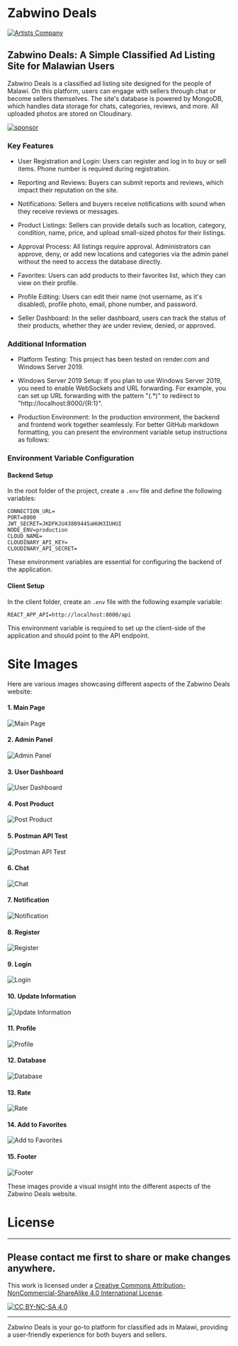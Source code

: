 # Zabwino Deals

[![Artists Company](https://raw.githubusercontent.com/creosB/presentation/main/background.png)](https://artistscompany.net/)

## Zabwino Deals: A Simple Classified Ad Listing Site for Malawian Users

Zabwino Deals is a classified ad listing site designed for the people of Malawi. On this platform, users can engage with sellers through chat or become sellers themselves. The site's database is powered by MongoDB, which handles data storage for chats, categories, reviews, and more. All uploaded photos are stored on Cloudinary.

[![sponsor](https://www.buymeacoffee.com/assets/img/custom_images/orange_img.png)](https://www.buymeacoffee.com/creos)

### Key Features

- User Registration and Login: Users can register and log in to buy or sell items. Phone number is required during registration.

- Reporting and Reviews: Buyers can submit reports and reviews, which impact their reputation on the site.

- Notifications: Sellers and buyers receive notifications with sound when they receive reviews or messages.

- Product Listings: Sellers can provide details such as location, category, condition, name, price, and upload small-sized photos for their listings.

- Approval Process: All listings require approval. Administrators can approve, deny, or add new locations and categories via the admin panel without the need to access the database directly.

- Favorites: Users can add products to their favorites list, which they can view on their profile.

- Profile Editing: Users can edit their name (not username, as it's disabled), profile photo, email, phone number, and password.

- Seller Dashboard: In the seller dashboard, users can track the status of their products, whether they are under review, denied, or approved.

### Additional Information

- Platform Testing: This project has been tested on render.com and Windows Server 2019.

- Windows Server 2019 Setup: If you plan to use Windows Server 2019, you need to enable WebSockets and URL forwarding. For example, you can set up URL forwarding with the pattern "(.*)" to redirect to "http://localhost:8000/{R:1}".

- Production Environment: In the production environment, the backend and frontend work together seamlessly.
For better GitHub markdown formatting, you can present the environment variable setup instructions as follows:

### Environment Variable Configuration

#### Backend Setup

In the root folder of the project, create a `.env` file and define the following variables:

```env
CONNECTION_URL=
PORT=8000
JWT_SECRET=JKDFKJU43809445aHUH3IUHUI
NODE_ENV=production
CLOUD_NAME=
CLOUDINARY_API_KEY=
CLOUDINARY_API_SECRET=
```

These environment variables are essential for configuring the backend of the application.

#### Client Setup

In the client folder, create an `.env` file with the following example variable:

```env
REACT_APP_API=http://localhost:8000/api
```

This environment variable is required to set up the client-side of the application and should point to the API endpoint.

# Site Images

Here are various images showcasing different aspects of the Zabwino Deals website:

#### 1. Main Page
![Main Page](https://raw.githubusercontent.com/creosB/zabwino/main/images/mainpage.png?token=GHSAT0AAAAAACI7BZS2O6J5GKCBK5OH3JOQZJNPSIQ)

#### 2. Admin Panel
![Admin Panel](https://raw.githubusercontent.com/creosB/zabwino/main/images/admin%20panel.png?token=GHSAT0AAAAAACI7BZS2WRRPG3HUKVWCD5DWZJNPQ3Q)

#### 3. User Dashboard
![User Dashboard](https://raw.githubusercontent.com/creosB/zabwino/main/images/user%20dashboard.png?token=GHSAT0AAAAAACI7BZS2JIEK752W3LVUGRXEZJNPVQQ)

#### 4. Post Product
![Post Product](https://raw.githubusercontent.com/creosB/zabwino/main/images/post%20product.png?token=GHSAT0AAAAAACI7BZS2VRILC5D2G2P3PXR2ZJNPTNQ)

#### 5. Postman API Test
![Postman API Test](https://raw.githubusercontent.com/creosB/zabwino/main/images/postman%20test.png?token=GHSAT0AAAAAACI7BZS2OI65XPLSSDZGM5ZWZJNPTWQ)

#### 6. Chat
![Chat](https://raw.githubusercontent.com/creosB/zabwino/main/images/chat.png?token=GHSAT0AAAAAACI7BZS3KH76PMNYWKG4TC4EZJNPRHA)

#### 7. Notification
![Notification](https://raw.githubusercontent.com/creosB/zabwino/main/images/notification.png?token=GHSAT0AAAAAACI7BZS2PLREL757CKZIVNQ2ZJNPTDQ)

#### 8. Register
![Register](https://raw.githubusercontent.com/creosB/zabwino/main/images/register.png?token=GHSAT0AAAAAACI7BZS36YCXUVGTMAGEA6UUZJNPUYA)

#### 9. Login
![Login](https://raw.githubusercontent.com/creosB/zabwino/main/images/login.png?token=GHSAT0AAAAAACI7BZS3QEVAVJGOQLKMXZB4ZJNPR6A)

#### 10. Update Information
![Update Information](https://raw.githubusercontent.com/creosB/zabwino/main/images/update%20information.png?token=GHSAT0AAAAAACI7BZS3C5FZ4ZEYKVG5WQPIZJNPVKQ)

#### 11. Profile
![Profile](https://raw.githubusercontent.com/creosB/zabwino/main/images/profile.png?token=GHSAT0AAAAAACI7BZS2EUUTGTA5FCOX3SQYZJNPUIQ)

#### 12. Database
![Database](https://raw.githubusercontent.com/creosB/zabwino/main/images/mongodb.png?token=GHSAT0AAAAAACI7BZS2SPKBGROW4AOAD3JWZJNPS2A)

#### 13. Rate
![Rate](https://raw.githubusercontent.com/creosB/zabwino/main/images/rate.png?token=GHSAT0AAAAAACI7BZS3FPBRW67I7RSZUFTMZJNPURA)

#### 14. Add to Favorites
![Add to Favorites](https://raw.githubusercontent.com/creosB/zabwino/main/images/add%20to%20favorites.png?token=GHSAT0AAAAAACI7BZS2W67EHBQXYJSZASRYZJNPQOQ)

#### 15. Footer
![Footer](https://raw.githubusercontent.com/creosB/zabwino/main/images/footer.png?token=GHSAT0AAAAAACI7BZS3GKGSTL5YMI6EVNEOZJNPRNA)

These images provide a visual insight into the different aspects of the Zabwino Deals website.

# License
***
## Please contact me first to share or make changes anywhere.

This work is licensed under a
[Creative Commons Attribution-NonCommercial-ShareAlike 4.0 International License][cc-by-nc-sa].

[![CC BY-NC-SA 4.0][cc-by-nc-sa-image]][cc-by-nc-sa]

[cc-by-nc-sa]: http://creativecommons.org/licenses/by-nc-sa/4.0/
[cc-by-nc-sa-image]: https://licensebuttons.net/l/by-nc-sa/4.0/88x31.png
[cc-by-nc-sa-shield]: https://img.shields.io/badge/License-CC%20BY--NC--SA%204.0-lightgrey.svg
***



Zabwino Deals is your go-to platform for classified ads in Malawi, providing a user-friendly experience for both buyers and sellers.
